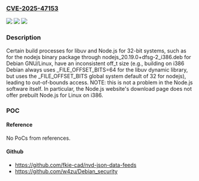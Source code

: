 ### [CVE-2025-47153](https://cve.mitre.org/cgi-bin/cvename.cgi?name=CVE-2025-47153)
![](https://img.shields.io/static/v1?label=Product&message=trixie&color=blue)
![](https://img.shields.io/static/v1?label=Version&message=nodejs_0.10.0~dfsg1-1_i386.deb%20&color=brightgreen)
![](https://img.shields.io/static/v1?label=Vulnerability&message=CWE-1102%20Reliance%20on%20Machine-Dependent%20Data%20Representation&color=brightgreen)

### Description

Certain build processes for libuv and Node.js for 32-bit systems, such as for the nodejs binary package through nodejs_20.19.0+dfsg-2_i386.deb for Debian GNU/Linux, have an inconsistent off_t size (e.g., building on i386 Debian always uses _FILE_OFFSET_BITS=64 for the libuv dynamic library, but uses the _FILE_OFFSET_BITS global system default of 32 for nodejs), leading to out-of-bounds access. NOTE: this is not a problem in the Node.js software itself. In particular, the Node.js website's download page does not offer prebuilt Node.js for Linux on i386.

### POC

#### Reference
No PoCs from references.

#### Github
- https://github.com/fkie-cad/nvd-json-data-feeds
- https://github.com/w4zu/Debian_security

